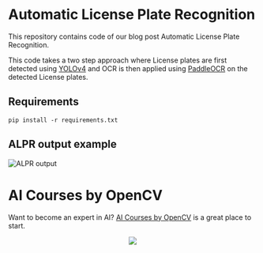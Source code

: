 # Automatic License Plate Recognition

This repository contains code of our blog post Automatic License Plate Recognition. 

This code takes a two step approach where License plates are first detected using [YOLOv4](https://github.com/AlexeyAB/darknet) and OCR is then applied using [PaddleOCR](https://github.com/PaddlePaddle/PaddleOCR) on the detected License plates.

## Requirements
```
pip install -r requirements.txt
```

## ALPR output example

![ALPR output](https://user-images.githubusercontent.com/64148610/158340552-bf0fadef-0019-481d-bdce-010f3c5ecff7.gif)

# AI Courses by OpenCV

Want to become an expert in AI? [AI Courses by OpenCV](https://opencv.org/courses/) is a great place to start. 

<a href="https://opencv.org/courses/">
<p align="center"> 
<img src="https://www.learnopencv.com/wp-content/uploads/2020/04/AI-Courses-By-OpenCV-Github.png">
</p>
</a>

